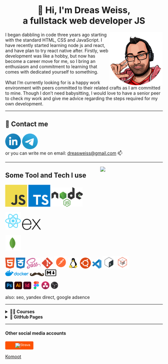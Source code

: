 <h1 align = 'center'>👋 Hi, I'm Dreas Weiss, <br>
 a fullstack web developer JS
</h1>
<img width=170 align='right' src='./assets/img/logo.png'>
I began dabbling in code three years ago starting with the standard HTML, CSS and JavaScript. I have recently started learning node js and react, and have plan to try react native after. Firstly, web development was like a hobby, but now has become a career move for me, so I bring an enthusiasm and commitment to learning that comes with dedicated yourself to something.
<br/>
<br/>
What I’m currently looking for is a happy work environment with peers committed to their related crafts as I am committed to mine. Though I don’t need babysitting, I would love to have a senior peer to check my work and give me advice regarding the steps required for my own development.

---
## 💬 Contact me
[<img width=50 src='./assets/img/linkedin.svg'>](https://www.linkedin.com/in/dreasweiss) [<img width=50 src='./assets/img/telegram.svg'>](https://telegram.me/dreasweiss)
<br>
or you can write me on email: dreasweiss@gmail.com 📫

---

[<img width=200 align='right' src='https://www.codewars.com/users/DreasWeiss/badges/micro'>](https://www.codewars.com/users/DreasWeiss)

## Some Tool and Tech I use

<img width=70 src='./assets/img/js.svg' alt='JavaScript'>   <img width=70 src='./assets/img/ts.svg' alt='TypeScript'>   <img width=100 src='./assets/img/nodejs.svg' alt='NodeJs'>   <br>

<img width=50 src='./assets/img/react.svg' alt='React'>   <img width=60 src='./assets/img/express.svg' alt='Express'> <br>

  <img width=50 src='./assets/img/mongodb.svg' alt='MongoDB'> <br>

 <img width=30 src='./assets/img/html.svg' alt='HTML'>   <img width=30 src='./assets/img/css3.svg' alt='CSS'>   <img width=45 src='./assets/img/sass.svg' alt='SASS'>  <img width=35 src='./assets/img/git.svg' alt='GIT'>    <img width=40 src='./assets/img/postman.svg' alt='Postman'>   <img width=35 src='./assets/img/linux.svg' alt='Linux'>   <img width=35 src='./assets/img/ubuntu.svg' alt='Ubuntu'>   <img width=30 src='./assets/img/vscode.svg' alt='VSCode'>  <img width=40 src='./assets/img/bash.svg' alt='Bash Script'>   <img width=40 src='./assets/img/telegraf.svg' alt='Telegraf framework'>
 <br/>
 <img width=75 src='./assets/img/docker.svg' alt='Docker'>
 <img width=45 src='./assets/img/handlebars.svg' alt='Handlebars'>      <img width=35 src='./assets/img/markdown.svg' alt='Markdown'>   <br>

 <img width=25 src='./assets/img/adobe-photoshop-2.svg' alt='Photoshop'> <img width=25 src='./assets/img/adobe-illustrator-cc-icon.svg' alt='Illustrator'> <img width=25 src='./assets/img/adobe-indesign-cc-icon.svg' alt='Indesign'> <img width=25 src='./assets/img/figma.svg' alt='Figma'> <img width=25 src='./assets/img/davinci-resolve-12.svg' alt='Davinci Resolve'> <img width=25 src='./assets/img/obs-2.svg' alt='OBS'> <br>
 
 also: seo, yandex direct, google adsence
 
 ---

<details>
   <summary><b> 👨‍🎓 Courses </b></summary>

|issue date|platform|hours|tech|course/cerificate|
| --- | --- | --- | --- | --- |
| july 2024 | [stepik](https://stepik.org/course/209011/info) | 4 | <img width=25 src='./assets/img/git.svg' alt='Git'> | [Git Basics](https://stepik.org/cert/2529152?lang=en)
| july 2024 | [stepik](https://stepik.org/course/171974/info) | 3 | <img width=25 src='./assets/img/git.svg' alt='Git'> | [We study Git and GitHub in 3 hours in practice](https://stepik.org/cert/2527911?lang=en)
| march 2024 | [stepik](https://stepik.org/course/186300/info) | 16 | <img width=25 src='./assets/img/react.svg' alt='React'> | Basics React, React Router and Redux Toolkit
| march 2024 | [udemy](https://www.udemy.com/course/30-react-projects-learn-react-js-by-building-30-web-apps/) | 13 | <img width=25 src='./assets/img/react.svg' alt='React'> | [30+ React Projects, Learn React JS by Building 30+ Web Apps](https://github.com/DreasWeiss/30ReactPr)
| apr 2023 | [udemy](https://www.udemy.com/course/telegram-mono-currency-bot/) | 1 | <img width=25 src='./assets/img/nodejs.svg' alt='NodeJs'> <img width=25 src='./assets/img/telegraf.svg' alt='Telegraf framework'> | Telegram Bot "Current Course" on Node.js and Monobank API
| mar 2023 | [freecodecamp](https://www.freecodecamp.org/learn/back-end-development-and-apis/) | 300 | <img width=25 src='./assets/img/nodejs.svg' alt='NodeJs'> <img width=25 src='./assets/img/express.svg' alt='Express'> | [Back End Development and APIs](https://www.freecodecamp.org/certification/dreasweiss/back-end-development-and-apis)
| dec 2022 | [stepik](https://stepik.org/course/73/info) | 10 | <img width=25 src='./assets/img/linux.svg' alt='Linux'> | [Introduction to Linux](https://stepik.org/cert/1888144)
| dec 2022 | [stepik](https://stepik.org/course/52226/info) | 1 |   | [Young Fighter Course in IT](https://stepik.org/cert/1876461)
| jul 2021 | [freecodecamp](https://www.freecodecamp.org/learn/javascript-algorithms-and-data-structures/) | 300 | <img width=25 src='./assets/img/js.svg' alt='JavaScript'> | [JavaScript Algorithms and Data Structures](https://www.freecodecamp.org/certification/dreasweiss/javascript-algorithms-and-data-structures)

</details>

<details>
   <summary><b> 📄 GitHub Pages </b></summary>

|link|tech|description|github|
| --- | --- | --- | --- |
| [FiverrQrious](https://dreasweiss.github.io/fiverr_qrious/) | HTML CSS JavaScript | it was the task from fiver. design provided by the client | [github](https://github.com/DreasWeiss/fiverr_qrious)|
| [FiverrHubTags](https://dreasweiss.github.io/FiverrHubTags/) | HTML CSS SCSS | it was the task from fiver. The customer left very good review and tips | [github](https://github.com/DreasWeiss/FiverrHubTags)|
| [GmailSignatureCarl](https://dreasweiss.github.io/GmailSignatureCarl/) | JavaScript HTML CSS | online email signature generator for the customer from upwork. the client uses this site to make signatures to the employees of his company | [github](https://github.com/DreasWeiss/GmailSignatureCarl)|
| [s-hild.ru](https://dreasweiss.github.io/s-hild.ru/) | HTML CSS | business card website - local commercial store (the main request of the customer - quickly and cheaply) it is very simple - but this site brings money and customers to the customer for several years | [github](https://github.com/DreasWeiss/s-hild.ru)|
| [TributePage](https://dreasweiss.github.io/fccTributePage/) | HTML CSS | html/css course project freecodecamp | [github](https://github.com/DreasWeiss/fccTributePage)|
| [DesignerPortfolio](https://dreasweiss.github.io/site_DesignerPortfolio/) | HTML CSS JavaScript | html/css/js training project | [github](https://github.com/DreasWeiss/site_DesignerPortfolio)|
| [ActiveBox](https://dreasweiss.github.io/site_ActiveBox/) | HTML CSS JavaScript | html/css/js training project | [github](https://github.com/DreasWeiss/site_ActiveBox)|


</details>
<hr/>

#### Other social media accounts
<a style="display:inline-block;background-color:#FC5200;color:#fff;padding:5px 10px 5px 30px;font-size:11px;font-family:Helvetica, Arial, sans-serif;white-space:nowrap;text-decoration:none;background-repeat:no-repeat;background-position:10px center;border-radius:3px;background-image:url('https://badges.strava.com/logo-strava-echelon.png')" href='https://strava.com/athletes/141263930' target="_clean"> <img src='https://badges.strava.com/logo-strava.png' alt='Strava' style='margin-left:2px;vertical-align:text-bottom' height=13 width=51 />
</a>

[Komoot](https://www.komoot.com/user/4108777453358)

<!--
**DreasWeiss/DreasWeiss** is a ✨ _special_ ✨ repository because its `README.md` (this file) appears on your GitHub profile.

Here are some ideas to get you started:

- 🔭 I’m currently working on ...
- 🌱 I’m currently learning ...
- 👯 I’m looking to collaborate on ...
- 🤔 I’m looking for help with ...
- 💬 Ask me about ...
- 📫 How to reach me: ...
- 😄 Pronouns: ...
- ⚡ Fun fact: ...
-->
